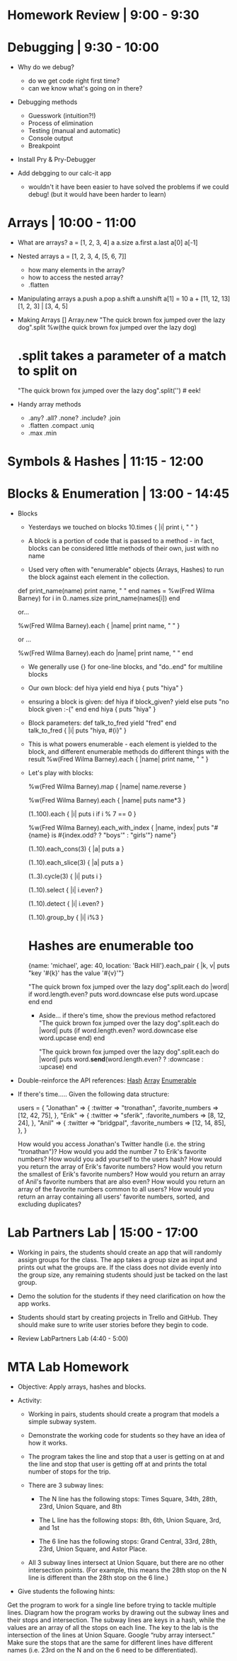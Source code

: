 # Homework Review | 9:00 - 9:30


# Debugging | 9:30 - 10:00
- Why do we debug?
  - do we get code right first time?
  - can we know what's going on in there?

- Debugging methods
  - Guesswork (intuition?!)
  - Process of elimination
  - Testing (manual and automatic)
  - Console output
  - Breakpoint
  
- Install Pry & Pry-Debugger

- Add debgging to our calc-it app
  - wouldn't it have been easier to have solved the problems if we could debug!
    (but it would have been harder to learn)
    
# Arrays | 10:00 - 11:00
- What are arrays?
  a = [1, 2, 3, 4]
  a
  a.size
  a.first
  a.last
  a[0]
  a[-1]

- Nested arrays
  a = [1, 2, 3, 4, [5, 6, 7]]
  - how many elements in the array?
  - how to access the nested array?
  - .flatten
  
- Manipulating arrays
  a.push
  a.pop
  a.shift
  a.unshift
  a[1] = 10
  a + [11, 12, 13]
  [1, 2, 3] | [3, 4, 5]
  
- Making Arrays
  []
  Array.new
  "The quick brown fox jumped over the lazy dog".split
  %w(the quick brown fox jumped over the lazy dog)
  # .split takes a parameter of a match to split on
  "The quick brown fox jumped over the lazy dog".split('') # eek!
  
- Handy array methods
  - .any? .all? .none? .include? .join
  - .flatten .compact .uniq  
  - .max .min
  
  
# Symbols & Hashes | 11:15 - 12:00



# Blocks & Enumeration | 13:00 - 14:45

- Blocks
  - Yesterdays we touched on blocks
    10.times { |i| print i, " " }

  - A block is a portion of code that is passed to a method - in fact, blocks can be considered little methods of their own, just with no name
  
  - Used very often with "enumerable" objects (Arrays, Hashes) to run the block against each element in the collection.
  
  def print_name(name)
    print name, " "
  end
  names = %w(Fred Wilma Barney) 
  for i in 0..names.size
    print_name(names[i])
  end
  
  or...
  
  %w(Fred Wilma Barney).each { |name| print name, " " }

  or ...
  
  %w(Fred Wilma Barney).each do |name| 
    print name, " "
  end
  
  - We generally use {} for one-line blocks, and "do..end" for multiline blocks
  
  - Our own block:
  def hiya
    yield
  end
  hiya { puts "hiya" }
  
  - ensuring a block is given:
  def hiya
    if block_given?
      yield
    else
      puts "no block given :-("
    end
  end
  hiya { puts "hiya" }
  
  - Block parameters:
  def talk_to_fred
    yield "fred"
  end  
  talk_to_fred { |i| puts "hiya, #{i}" }
  
  - This is what powers enumerable - each element is yielded to the block, and different enumerable methods do different things with the result
    %w(Fred Wilma Barney).each { |name| print name, " " }


  - Let's play with blocks:
  
    %w(Fred Wilma Barney).map { |name| name.reverse }
  
    %w(Fred Wilma Barney).each { |name| puts name*3 }
  
    (1..100).each { |i| puts i if i % 7 == 0 }    

    %w(Fred Wilma Barney).each_with_index { |name, index| puts "#{name} is #{index.odd? ? "boys'" : "girls'"} name"}
    
    (1..10).each_cons(3) { |a| puts a }    
  
    (1..10).each_slice(3) { |a| puts a }    
  
    (1..3).cycle(3) { |i| puts i }    
  
    (1..10).select { |i| i.even? }    
  
    (1..10).detect { |i| i.even? }    
  
    (1..10).group_by { |i| i%3 }    

    # Hashes are enumerable too
    {name: 'michael', age: 40, location: 'Back Hill'}.each_pair { |k, v| puts "key '#{k}' has the value '#{v}'"}    
  
    "The quick brown fox jumped over the lazy dog".split.each do |word|
      if word.length.even?
        puts word.downcase
      else
        puts word.upcase
      end
    end
    
    - Aside... if there's time, show the previous method refactored
        "The quick brown fox jumped over the lazy dog".split.each do |word|
          puts (if word.length.even?
            word.downcase
          else
            word.upcase
          end)
        end
        
        "The quick brown fox jumped over the lazy dog".split.each do |word|
          puts word.__send__(word.length.even? ? :downcase : :upcase)
        end
      
- Double-reinforce the API references:
  [Hash](http://www.ruby-doc.org/core-1.9.3/Hash.html)
  [Array](http://www.ruby-doc.org/core-1.9.3/Array.html)
  [Enumerable](http://www.ruby-doc.org/core-1.9.3/Enumerable.html)


- If there's time.....
    Given the following data structure:
    
    users = {
      "Jonathan" => {
        :twitter => "tronathan",
        :favorite_numbers => [12, 42, 75],
      },
      "Erik" => {
        :twitter => "sferik",
        :favorite_numbers => [8, 12, 24],
      },
      "Anil" => {
        :twitter => "bridgpal",
        :favorite_numbers => [12, 14, 85],
      },
    }
    
    How would you access Jonathan's Twitter handle (i.e. the string "tronathan")?
    How would you add the number 7 to Erik's favorite numbers?
    How would you add yourself to the users hash?
    How would you return the array of Erik's favorite numbers?
    How would you return the smallest of Erik's favorite numbers?
    How would you return an array of Anil's favorite numbers that are also even?
    How would you return an array of the favorite numbers common to all users?
    How would you return an array containing all users' favorite numbers, sorted, and excluding duplicates?
    



# Lab Partners Lab | 15:00 - 17:00
  
- Working in pairs, the students should create an app that will randomly assign groups for the class. The app takes a group size as input and prints out what the groups are. If the class does not divide evenly into the group size, any remaining students should just be tacked on the last group.

- Demo the solution for the students if they need clarification on how the app works.

- Students should start by creating projects in Trello and GitHub. They should make sure to write user stories before they begin to code.  

- Review LabPartners Lab (4:40 - 5:00)



# MTA Lab Homework 

- Objective:
  Apply arrays, hashes and blocks.

- Activity:

  - Working in pairs, students should create a program that models a simple subway system.
  - Demonstrate the working code for students so they have an idea of how it works.
  - The program takes the line and stop that a user is getting on at and the line and stop that user is getting off at and prints the total number of stops for the trip.

  - There are 3 subway lines:

    - The N line has the following stops: 
      Times Square, 34th, 28th, 23rd, Union Square, and 8th
    
    - The L line has the following stops: 
      8th, 6th, Union Square, 3rd, and 1st 
      
    - The 6 line has the following stops: 
      Grand Central, 33rd, 28th, 23rd, Union Square, and Astor Place.

  - All 3 subway lines intersect at Union Square, but there are no other intersection points. 
    (For example, this means the 28th stop on the N line is different than the 28th stop on the 6 line.)

- Give students the following hints:

Get the program to work for a single line before trying to tackle multiple lines.
Diagram how the program works by drawing out the subway lines and their stops and intersection.
The subway lines are keys in a hash, while the values are an array of all the stops on each line.
The key to the lab is the intersection of the lines at Union Square. Google “ruby array intersect.”
Make sure the stops that are the same for different lines have different names (i.e. 23rd on the N and on the 6 need to be differentiated).

